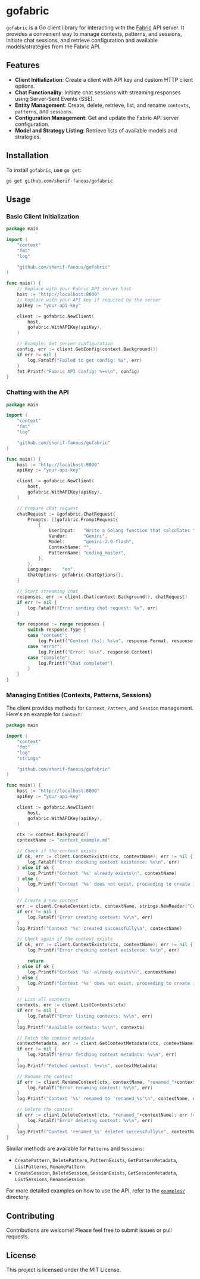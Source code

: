 # gofabric

`gofabric` is a Go client library for interacting with the [Fabric](https://github.com/danielmiessler/fabric) API server. It provides a convenient way to manage contexts, patterns, and sessions, initiate chat sessions, and retrieve configuration and available models/strategies from the Fabric API.

## Features

- **Client Initialization**: Create a client with API key and custom HTTP client options.
- **Chat Functionality**: Initiate chat sessions with streaming responses using Server-Sent Events (SSE).
- **Entity Management**: Create, delete, retrieve, list, and rename `contexts`, `patterns`, and `sessions`.
- **Configuration Management**: Get and update the Fabric API server configuration.
- **Model and Strategy Listing**: Retrieve lists of available models and strategies.

## Installation

To install `gofabric`, use `go get`:

```bash
go get github.com/sherif-fanous/gofabric
```

## Usage

### Basic Client Initialization

```go
package main

import (
    "context"
    "fmt"
    "log"

    "github.com/sherif-fanous/gofabric"
)

func main() {
    // Replace with your Fabric API server host
    host := "http://localhost:8000"
    // Replace with your API key if required by the server
    apiKey := "your-api-key"

    client := gofabric.NewClient(
        host,
        gofabric.WithAPIKey(apiKey),
    )

    // Example: Get server configuration
    config, err := client.GetConfig(context.Background())
    if err != nil {
        log.Fatalf("Failed to get config: %v", err)
    }
    fmt.Printf("Fabric API Config: %+v\n", config)
}
```

### Chatting with the API

```go
package main

import (
    "context"
    "fmt"
    "log"

    "github.com/sherif-fanous/gofabric"
)

func main() {
    host := "http://localhost:8000"
    apiKey := "your-api-key"

    client := gofabric.NewClient(
        host,
        gofabric.WithAPIKey(apiKey),
    )

    // Prepare chat request
    chatRequest := &gofabric.ChatRequest{
        Prompts: []gofabric.PromptRequest{
            {
                UserInput:   "Write a Golang function that calculates the factorial of a number.",
                Vendor:      "Gemini",
                Model:       "gemini-2.0-flash",
                ContextName: "",
                PatternName: "coding_master",
            },
        },
        Language:    "en",
        ChatOptions: gofabric.ChatOptions{},
    }

    // Start streaming chat
    responses, err := client.Chat(context.Background(), chatRequest)
    if err != nil {
        log.Fatalf("Error sending chat request: %v", err)
    }

    for response := range responses {
        switch response.Type {
        case "content":
            log.Printf("Content (%s): %s\n", response.Format, response.Content)
        case "error":
            log.Printf("Error: %s\n", response.Content)
        case "complete":
            log.Printf("Chat completed")
        }
    }
}
```

### Managing Entities (Contexts, Patterns, Sessions)

The client provides methods for `Context`, `Pattern`, and `Session` management. Here's an example for `Context`:

```go
package main

import (
    "context"
    "fmt"
    "log"
    "strings"

    "github.com/sherif-fanous/gofabric"
)

func main() {
    host := "http://localhost:8000"
    apiKey := "your-api-key"

    client := gofabric.NewClient(
        host,
        gofabric.WithAPIKey(apiKey),
    )

    ctx := context.Background()
    contextName := "context_example.md"

    // Check if the context exists
    if ok, err := client.ContextExists(ctx, contextName); err != nil {
        log.Fatalf("Error checking context existence: %v\n", err)
    } else if ok {
        log.Printf("Context '%s' already exists\n", contextName)
    } else {
        log.Printf("Context '%s' does not exist, proceeding to create it\n", contextName)
    }

    // Create a new context
    err := client.CreateContext(ctx, contextName, strings.NewReader("Context content"))
    if err != nil {
        log.Fatalf("Error creating context: %v\n", err)
    }
    log.Printf("Context '%s' created successfully\n", contextName)

    // Check again if the context exists
    if ok, err := client.ContextExists(ctx, contextName); err != nil {
        log.Printf("Error checking context existence: %v\n", err)

        return
    } else if ok {
        log.Printf("Context '%s' already exists\n", contextName)
    } else {
        log.Printf("Context '%s' does not exist, proceeding to create it\n", contextName)
    }

    // List all contexts
    contexts, err := client.ListContexts(ctx)
    if err != nil {
        log.Fatalf("Error listing contexts: %v\n", err)
    }
    log.Printf("Available contexts: %v\n", contexts)

    // Fetch the context metadata
    contextMetadata, err := client.GetContextMetadata(ctx, contextName)
    if err != nil {
        log.Fatalf("Error fetching context metadata: %v\n", err)
    }
    log.Printf("Fetched context: %+v\n", contextMetadata)

    // Rename the context
    if err := client.RenameContext(ctx, contextName, "renamed_"+contextName); err != nil {
        log.Fatalf("Error renaming context: %v\n", err)
    }
    log.Printf("Context '%s' renamed to 'renamed_%s'\n", contextName, contextName)

    // Delete the context
    if err := client.DeleteContext(ctx, "renamed_"+contextName); err != nil {
        log.Fatalf("Error deleting context: %v\n", err)
    }
    log.Printf("Context 'renamed_%s' deleted successfully\n", contextName)
}
```

Similar methods are available for `Patterns` and `Sessions`:

- `CreatePattern`, `DeletePattern`, `PatternExists`, `GetPatternMetadata`, `ListPatterns`, `RenamePattern`
- `CreateSession`, `DeleteSession`, `SessionExists`, `GetSessionMetadata`, `ListSessions`, `RenameSession`

For more detailed examples on how to use the API, refer to the [`examples/`](examples/) directory.

## Contributing

Contributions are welcome! Please feel free to submit issues or pull requests.

## License

This project is licensed under the MIT License.

